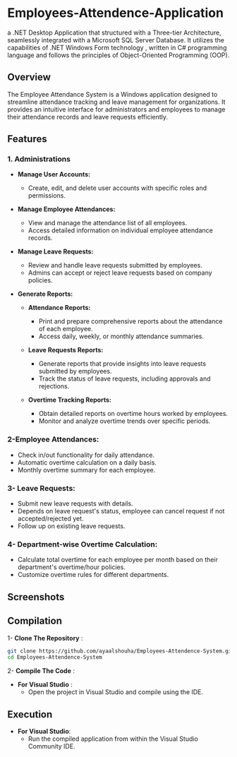 # Employees-Attendence-Application
a .NET Desktop Application that structured with a Three-tier Architecture, seamlessly integrated with a Microsoft SQL Server Database. It utilizes the capabilities of .NET Windows Form technology , written in C# programming language and follows the principles of Object-Oriented Programming (OOP).

## Overview
The Employee Attendance System is a Windows application designed to streamline attendance tracking and leave management for organizations. It provides an intuitive interface for administrators and employees to manage their attendance records and leave requests efficiently.

## Features 
### 1. Administrations
- **Manage User Accounts:**
  - Create, edit, and delete user accounts with specific roles and permissions.
     
- **Manage Employee Attendances:**
  - View and manage the attendance list of all employees.
  - Access detailed information on individual employee attendance records.

- **Manage Leave Requests:**
  - Review and handle leave requests submitted by employees.
  - Admins can accept or reject leave requests based on company policies.

- **Generate Reports:**
  - **Attendance Reports:**
    - Print and prepare comprehensive reports about the attendance of each employee.
    - Access daily, weekly, or monthly attendance summaries.

  - **Leave Requests Reports:**
    - Generate reports that provide insights into leave requests submitted by employees.
    - Track the status of leave requests, including approvals and rejections.

  - **Overtime Tracking Reports:**
    - Obtain detailed reports on overtime hours worked by employees.
    - Monitor and analyze overtime trends over specific periods.
  
 ### 2-Employee Attendances:
  - Check in/out functionality for daily attendance.
  - Automatic overtime calculation on a daily basis.
  -  Monthly overtime summary for each employee.
 
### 3- Leave Requests:
 - Submit new leave requests with details.
 - Depends on leave request's status, employee can cancel request if not accepted/rejected yet.
 - Follow up on existing leave requests.

### 4- Department-wise Overtime Calculation:
  - Calculate total overtime for each employee per month based on their department's overtime/hour policies.
  - Customize overtime rules for different departments.

## Screenshots


## Compilation 

1- **Clone The Repository** : 

   ```bash
git clone https://github.com/ayaalshouha/Employees-Attendence-System.git
cd Employees-Attendence-System
```

 2- **Compile The Code** : 
  - **For Visual Studio** :
     - Open the project in Visual Studio and compile using the IDE.

## Execution 

- **For Visual Studio**:
     - Run the compiled application from within the Visual Studio Community IDE.
